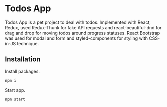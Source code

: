 # Todos App

Todos App is a pet project to deal with todos. Implemented with React, Redux, used Redux-Thunk for fake API requests and react-beautiful-dnd for drag and drop for moving todos around progress statuses. React Bootstrap was used for modal and form and styled-components for styling with CSS-in-JS technique.

## Installation

Install packages.
```bash
npm i
```
Start app.

```bash
npm start
```